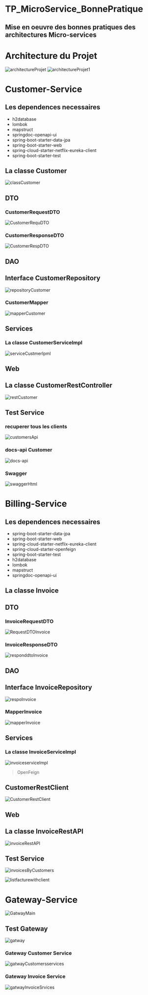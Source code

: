 # TP_MicroService_BonnePratique
## Mise en oeuvre des bonnes pratiques des architectures Micro-services

# Architecture du Projet

![architectureProjet](https://user-images.githubusercontent.com/62752474/139606564-1271af13-8c9c-437f-b6c5-0b10335e6605.PNG)
![architectureProjet1](https://user-images.githubusercontent.com/62752474/139606568-f1c6e08b-32e9-40e6-b5ad-e983bc837df1.PNG)

# Customer-Service
## Les dependences necessaires
* h2database
* lombok
* mapstruct
* springdoc-openapi-ui
* spring-boot-starter-data-jpa
* spring-boot-starter-web
* spring-cloud-starter-netflix-eureka-client
* spring-boot-starter-test
## La classe Customer
![classCustomer](https://user-images.githubusercontent.com/62752474/139606813-af87f388-f85e-4a7e-a3e1-c084768010d7.PNG)
## DTO
### CustomerRequestDTO
![CustomerRequDTO](https://user-images.githubusercontent.com/62752474/139606965-11c343a9-5c36-49e7-9691-1beaa4ea9a58.PNG)

### CustomerResponseDTO   
![CustomerRespDTO](https://user-images.githubusercontent.com/62752474/139606966-e5103e68-7650-46f2-ac1a-14f4c45c698b.PNG)

## DAO
## Interface CustomerRepository
![repositoryCustomer](https://user-images.githubusercontent.com/62752474/139606817-906ba7da-b157-43ea-a39b-f9b89894c97f.PNG)

### CustomerMapper
![mapperCustomer](https://user-images.githubusercontent.com/62752474/139606816-5895a379-38d8-4fdb-9361-eeac3adbeeaa.PNG)
      
## Services
### La classe CustomerServiceImpl
![serviceCustmerIpml](https://user-images.githubusercontent.com/62752474/139606819-2bbe7b1f-f672-4aeb-91a0-9df53e2d3176.PNG)

## Web
## La classe CustomerRestController 
![restCustomer](https://user-images.githubusercontent.com/62752474/139606818-6f969657-0347-4756-b316-e49a2a9dfd39.PNG)

## Test Service
### recuperer tous les clients
![customersApi](https://user-images.githubusercontent.com/62752474/139607103-73998957-7349-478c-ac5c-73b14706d506.PNG)

### docs-api Customer
![docs-api](https://user-images.githubusercontent.com/62752474/139607105-86d6b072-5ae0-4504-9886-1f9cd2d24756.PNG)

### Swagger
![swaggerHtml](https://user-images.githubusercontent.com/62752474/139607107-89353b89-def4-4031-a0f4-e470e646a131.PNG)


# Billing-Service
## Les dependences necessaires
* spring-boot-starter-data-jpa
* spring-boot-starter-web
* spring-cloud-starter-netflix-eureka-client
* spring-cloud-starter-openfeign
* spring-boot-starter-test
* h2database
* lombok
* mapstruct
* springdoc-openapi-ui
## La classe Invoice
## DTO
### InvoiceRequestDTO
![RequestDTOInvoice](https://user-images.githubusercontent.com/62752474/139607304-d305c6b3-9614-4553-b943-d7e7f3a152d0.PNG)

### InvoiceResponseDTO   
![responddtoInvoice](https://user-images.githubusercontent.com/62752474/139607307-b5f992b6-959f-49ae-98be-de0c88ded7d8.PNG)

## DAO
## Interface InvoiceRepository
![respoInvoice](https://user-images.githubusercontent.com/62752474/139607305-4bf5b5d7-d129-4ed4-81f9-14e014fc0d93.PNG)

### MapperInvoice
![mapperInvoice](https://user-images.githubusercontent.com/62752474/139607303-f1632e0b-2d57-4e51-a489-87a78d96045e.PNG)
      
## Services
### La classe InvoiceServiceImpl
![invoiceserviceImpl](https://user-images.githubusercontent.com/62752474/139607300-a3838944-4cab-448d-90c3-b8fa4837d96a.PNG)
> OpenFeign 
## CustomerRestClient
![CustomerRestClient](https://user-images.githubusercontent.com/62752474/139607297-5e85712d-04ef-492c-9297-43d4230446b2.PNG)

## Web
## La classe InvoiceRestAPI 
![invoiceRestAPI](https://user-images.githubusercontent.com/62752474/139607298-01de78b2-2dba-47d8-a3ff-944f654348b0.PNG)

## Test Service
![invoicesByCustomers](https://user-images.githubusercontent.com/62752474/139607460-82589d0e-338f-4f04-a263-bf8ce6bc49b8.PNG)

![listfacturewithclient](https://user-images.githubusercontent.com/62752474/139607462-7945a68e-3d4e-44bf-aebf-f8421b908e9c.PNG)

# Gateway-Service

![GatwayMain](https://user-images.githubusercontent.com/62752474/139607627-ab736759-70bd-4764-8383-db0087eb93a6.PNG)
## Test Gateway
![gatway](https://user-images.githubusercontent.com/62752474/139607623-6d25f954-fa8b-492f-992b-ecef40699abe.PNG)

### Gateway Customer Service
![gatwayCustomersservices](https://user-images.githubusercontent.com/62752474/139607625-cc8f4baf-2db8-4d99-9b9b-a7bc80273456.PNG)

### Gateway Invoice Service

![gatwayInvoiceSrvices](https://user-images.githubusercontent.com/62752474/139607626-244ec178-800c-4a71-acb9-749669e754de.PNG)

